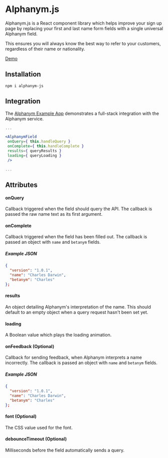 # Alphanym.js

Alphanym.js is a React component library which helps improve your sign up page by replacing your first and last name form fields with a single universal Alphanym field.
 
This ensures you will always know the best way to refer to your customers, regardless of their name or nationality.

[Demo](https://www.alphanym.com/demo)

## Installation

`npm i alphanym-js`

## Integration

The [Alphanym Example App](https://github.com/Alphanym/alphanym-example-app) demonstrates a full-stack integration with the Alphanym service.

```jsx
...

<AlphanymField
 onQuery={ this.handleQuery }
 onComplete={ this.handleComplete }
 results={ queryResults }
 loading={ queryLoading }
 />

...
```

## Attributes 

#### onQuery
Callback triggered when the field should query the API. The callback is passed the raw name text as its first argument.

#### onComplete
Callback triggered when the field has been filled out. The callback is passed an object with `name` and `betanym` fields.

##### Example JSON
```json
{
  "version": "1.0.1",
  "name": "Charles Darwin",
  "betanym": "Charles"
};
```

#### results
An object detailing Alphanym's interpretation of the name. This should default to an empty object when a query request hasn't been set yet.   

#### loading
A Boolean value which plays the loading animation.

#### onFeedback (Optional)
Callback for sending feedback, when Alphanym interprets a name incorrectly. The callback is passed an object with `name` and `betanym` fields.

##### Example JSON
```json
{
  "version": "1.0.1",
  "name": "Charles Darwin",
  "betanym": "Charles"
};
```

#### font (Optional)
The CSS value used for the font.

#### debounceTimeout (Optional)
Milliseconds before the field automatically sends a query.


